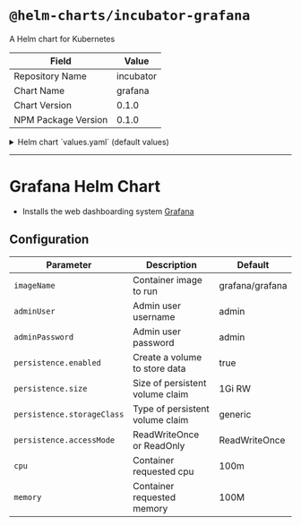 # `@helm-charts/incubator-grafana`

A Helm chart for Kubernetes

| Field               | Value     |
| ------------------- | --------- |
| Repository Name     | incubator |
| Chart Name          | grafana   |
| Chart Version       | 0.1.0     |
| NPM Package Version | 0.1.0     |

<details>

<summary>Helm chart `values.yaml` (default values)</summary>

```yaml
imageName: 'grafana/grafana'
adminUser: 'admin'
adminPassword: 'admin'

# Persist data to a persitent volume
persistence:
  enabled: true
  storageClass: generic
  accessMode: ReadWriteOnce
  size: '1Gi'
```

</details>

---

# Grafana Helm Chart

- Installs the web dashboarding system [Grafana](http://grafana.org/)

## Configuration

| Parameter                  | Description                     | Default         |
| -------------------------- | ------------------------------- | --------------- |
| `imageName`                | Container image to run          | grafana/grafana |
| `adminUser`                | Admin user username             | admin           |
| `adminPassword`            | Admin user password             | admin           |
| `persistence.enabled`      | Create a volume to store data   | true            |
| `persistence.size`         | Size of persistent volume claim | 1Gi RW          |
| `persistence.storageClass` | Type of persistent volume claim | generic         |
| `persistence.accessMode`   | ReadWriteOnce or ReadOnly       | ReadWriteOnce   |
| `cpu`                      | Container requested cpu         | 100m            |
| `memory`                   | Container requested memory      | 100M            |
